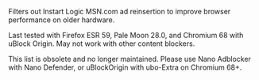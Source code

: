Filters out Instart Logic MSN.com ad reinsertion to improve browser performance on older hardware.

Last tested with Firefox ESR 59, Pale Moon 28.0, and Chromium 68 with uBlock Origin. May not work with other content blockers.

This list is obsolete and no longer maintained. Please use Nano Adblocker with Nano Defender, or uBlockOrigin with ubo-Extra on Chromium 68+.
